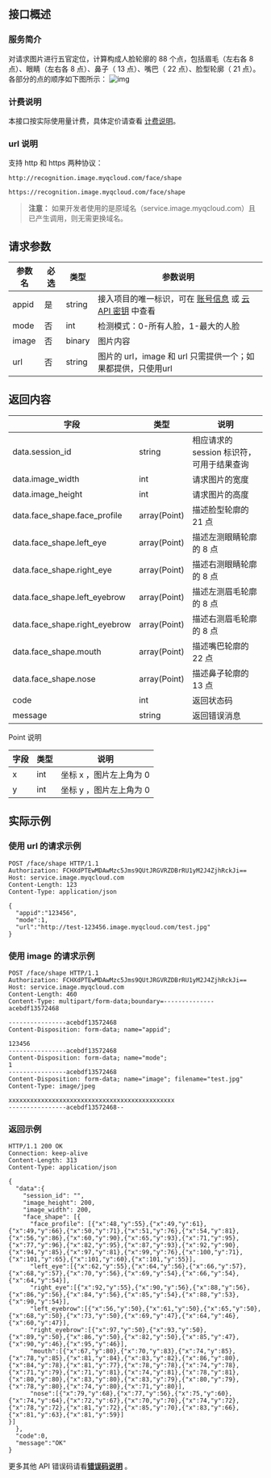 ## 接口概述

### 服务简介
对请求图片进行五官定位，计算构成人脸轮廓的 88 个点，包括眉毛（左右各 8 点）、眼睛（左右各 8 点）、鼻子（ 13 点）、嘴巴（ 22 点）、脸型轮廓（ 21 点）。各部分的点的顺序如下图所示：
![img](http://imgcache.tce.fsphere.cn/static/mc.qcloudimg.com/static/img/1189505d0f91066bc985b0ec6d99749d/image.png)

### 计费说明
本接口按实际使用量计费，具体定价请查看 [计费说明](/document/product/641/12397)。

### url 说明

支持 http 和 https 两种协议：

`http://recognition.image.myqcloud.com/face/shape`

`https://recognition.image.myqcloud.com/face/shape`
>**注意：** 
>如果开发者使用的是原域名（service.image.myqcloud.com）且已产生调用，则无需更换域名。

## 请求参数

| 参数名 | 必选 | 类型     | 参数说明                                     |
| ------- | ---- | ------ | ---------------------------------------- |
| appid   | 是   | string | 接入项目的唯一标识，可在 [账号信息](http://console.tce.fsphere.cn/developer) 或 [云 API 密钥](http://console.tce.fsphere.cn/cam/capi) 中查看                                    |
| mode    | 否   | int    | 检测模式：0-所有人脸，1-最大的人脸                      |
| image   | 否   | binary | 图片内容                                     |
| url     | 否   | string | 图片的 url，image 和 url 只需提供一个；如果都提供，只使用url |

## 返回内容

| 字段                            | 类型           | 说明                        |
| ----------------------------- | ------------ | ------------------------- |
| data.session_id               | string       | 相应请求的 session 标识符，可用于结果查询 |
| data.image_width              | int          | 请求图片的宽度                   |
| data.image_height             | int          | 请求图片的高度                   |
| data.face_shape.face_profile  | array(Point) | 描述脸型轮廓的 21 点              |
| data.face_shape.left_eye      | array(Point) | 描述左测眼睛轮廓的 8 点             |
| data.face_shape.right_eye     | array(Point) | 描述右测眼睛轮廓的 8 点             |
| data.face_shape.left_eyebrow  | array(Point) | 描述左测眉毛轮廓的 8 点             |
| data.face_shape.right_eyebrow | array(Point) | 描述右测眉毛轮廓的 8 点             |
| data.face_shape.mouth         | array(Point) | 描述嘴巴轮廓的 22 点              |
| data.face_shape.nose          | array(Point) | 描述鼻子轮廓的 13 点              |
| code                          | int          | 返回状态码                     |
| message                       | string       | 返回错误消息                    |

Point 说明

| 字段   | 类型   | 说明             |
| ---- | ---- | -------------- |
| x    | int  | 坐标 x ，图片左上角为 0 |
| y    | int  | 坐标 y ，图片左上角为 0 |

## 实际示例
### 使用 url 的请求示例
```
POST /face/shape HTTP/1.1
Authorization: FCHXdPTEwMDAwMzc5Jms9QUtJRGVRZDBrRU1yM2J4ZjhRckJi==
Host: service.image.myqcloud.com
Content-Length: 123
Content-Type: application/json

{
  "appid":"123456",
  "mode":1,
  "url":"http://test-123456.image.myqcloud.com/test.jpg"
}
```

### 使用 image 的请求示例
```
POST /face/shape HTTP/1.1
Authorization: FCHXdPTEwMDAwMzc5Jms9QUtJRGVRZDBrRU1yM2J4ZjhRckJi==
Host: service.image.myqcloud.com
Content-Length: 460
Content-Type: multipart/form-data;boundary=--------------acebdf13572468

----------------acebdf13572468
Content-Disposition: form-data; name="appid";

123456
----------------acebdf13572468
Content-Disposition: form-data; name="mode";
1
----------------acebdf13572468
Content-Disposition: form-data; name="image"; filename="test.jpg"
Content-Type: image/jpeg

xxxxxxxxxxxxxxxxxxxxxxxxxxxxxxxxxxxxxxxxxxxxxx
----------------acebdf13572468--
```
### 返回示例

```
HTTP/1.1 200 OK
Connection: keep-alive
Content-Length: 313
Content-Type: application/json

{
  "data":{
    "session_id": "",
    "image_height": 200,
    "image_width": 200,
    "face_shape": [{
      "face_profile": [{"x":48,"y":55},{"x":49,"y":61},{"x":49,"y":66},{"x":50,"y":71},{"x":51,"y":76},{"x":54,"y":81},{"x":56,"y":86},{"x":60,"y":90},{"x":65,"y":93},{"x":71,"y":95},{"x":77,"y":96},{"x":82,"y":95},{"x":87,"y":93},{"x":92,"y":90},{"x":94,"y":85},{"x":97,"y":81},{"x":99,"y":76},{"x":100,"y":71},{"x":101,"y":65},{"x":101,"y":60},{"x":101,"y":55}], 
      "left_eye":[{"x":62,"y":55},{"x":64,"y":56},{"x":66,"y":57},{"x":68,"y":57},{"x":70,"y":56},{"x":69,"y":54},{"x":66,"y":54},{"x":64,"y":54}], 
      "right_eye":[{"x":92,"y":55},{"x":90,"y":56},{"x":88,"y":56},{"x":86,"y":56},{"x":84,"y":56},{"x":85,"y":54},{"x":88,"y":53},{"x":90,"y":54}],
      "left_eyebrow":[{"x":56,"y":50},{"x":61,"y":50},{"x":65,"y":50},{"x":68,"y":50},{"x":73,"y":50},{"x":69,"y":47},{"x":64,"y":46},{"x":60,"y":47}],  
      "right_eyebrow":[{"x":97,"y":50},{"x":93,"y":50},{"x":89,"y":50},{"x":86,"y":50},{"x":82,"y":50},{"x":85,"y":47},{"x":90,"y":46},{"x":95,"y":46}],
      "mouth":[{"x":67,"y":80},{"x":70,"y":83},{"x":74,"y":85},{"x":78,"y":85},{"x":81,"y":84},{"x":83,"y":82},{"x":86,"y":80},{"x":84,"y":78},{"x":81,"y":77},{"x":78,"y":78},{"x":74,"y":78},{"x":71,"y":79},{"x":71,"y":81},{"x":74,"y":81},{"x":78,"y":81},{"x":80,"y":80},{"x":83,"y":80},{"x":83,"y":79},{"x":80,"y":79},{"x":78,"y":80},{"x":74,"y":80},{"x":71,"y":80}],
      "nose":[{"x":79,"y":68},{"x":77,"y":56},{"x":75,"y":60},{"x":74,"y":64},{"x":72,"y":67},{"x":70,"y":70},{"x":74,"y":72},{"x":78,"y":72},{"x":81,"y":72},{"x":85,"y":70},{"x":83,"y":66},{"x":81,"y":63},{"x":81,"y":59}]
}]
  },
  "code":0,
  "message":"OK"
}
```

更多其他 API 错误码请看[**错误码说明**](/document/product/641/12410) 。